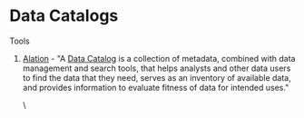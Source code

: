 # Data Catalogs

Tools

1.  [Alation](https://www.alation.com/) - "A [Data Catalog](https://www.alation.com/product/data-catalog/) is a collection of metadata, combined with data management and search tools, that helps analysts and other data users to find the data that they need, serves as an inventory of available data, and provides information to evaluate fitness of data for intended uses."

    \
